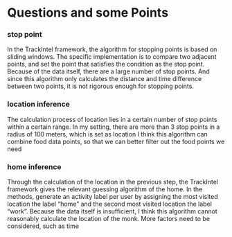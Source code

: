 # Questions and some Points

### stop point
In the TrackIntel framework, the algorithm for stopping points is based on sliding windows. The specific implementation is to compare two adjacent points, and set the point that satisfies the condition as the stop point. Because of the data itself, there are a large number of stop points. And since this algorithm only calculates the distance and time difference between two points, it is not rigorous enough for stopping points.

### location inference
The calculation process of location lies in a certain number of stop points within a certain range. In my setting, there are more than 3 stop points in a radius of 100 meters, which is set as location
I think this algorithm can combine food data points, so that we can better filter out the food points we need

### home inference
Through the calculation of the location in the previous step, the TrackIntel framework gives the relevant guessing algorithm of the home. In the methods, generate an activity label per user by assigning the most visited location the label “home” and the second most visited location the label “work”. 
Because the data itself is insufficient, I think this algorithm cannot reasonably calculate the location of the monk. More factors need to be considered, such as time